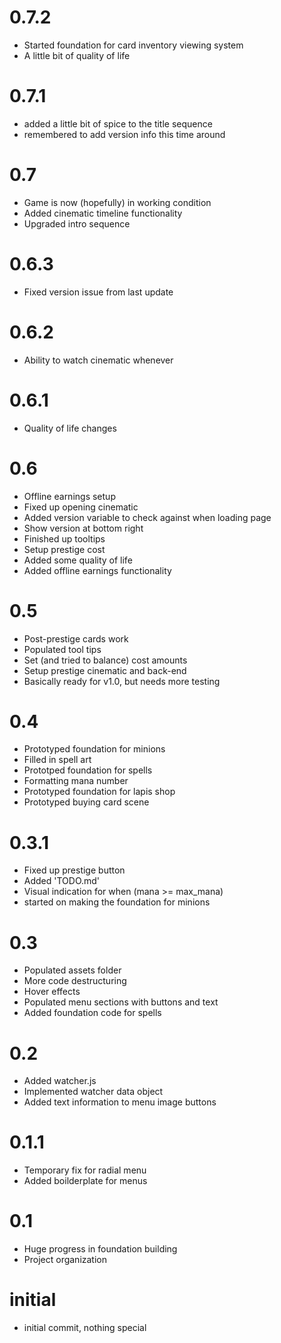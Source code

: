 # 0.7.2
- Started foundation for card inventory viewing system
- A little bit of quality of life

# 0.7.1
- added a little bit of spice to the title sequence
- remembered to add version info this time around

# 0.7
- Game is now (hopefully) in working condition
- Added cinematic timeline functionality
- Upgraded intro sequence

# 0.6.3
- Fixed version issue from last update

# 0.6.2
- Ability to watch cinematic whenever

# 0.6.1
- Quality of life changes

# 0.6
- Offline earnings setup
- Fixed up opening cinematic
- Added version variable to check against when loading page
- Show version at bottom right
- Finished up tooltips
- Setup prestige cost
- Added some quality of life
- Added offline earnings functionality

# 0.5
- Post-prestige cards work
- Populated tool tips
- Set (and tried to balance) cost amounts
- Setup prestige cinematic and back-end
- Basically ready for v1.0, but needs more testing

# 0.4
- Prototyped foundation for minions
- Filled in spell art
- Prototped foundation for spells
- Formatting mana number 
- Prototyped foundation for lapis shop
- Prototyped buying card scene

# 0.3.1
- Fixed up prestige button
- Added 'TODO.md'
- Visual indication for when (mana >= max_mana)
- started on making the foundation for minions

# 0.3
- Populated assets folder
- More code destructuring 
- Hover effects
- Populated menu sections with buttons and text
- Added foundation code for spells 

# 0.2
- Added watcher.js
- Implemented watcher data object
- Added text information to menu image buttons

# 0.1.1
- Temporary fix for radial menu
- Added boilderplate for menus

# 0.1
- Huge progress in foundation building
- Project organization

# initial
- initial commit, nothing special